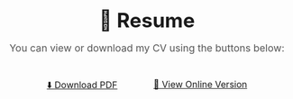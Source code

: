 <div class="resume-section" style="max-width: 700px; margin: 4rem auto; text-align: center;">
  <h2 style="font-size: 2.2rem; font-weight: bold; margin-bottom: 1rem;">📄 Resume</h2>
  <p style="font-size: 1.1rem; color: #555;">You can view or download my CV using the buttons below:</p>

  <div style="margin-top: 2rem; display: flex; justify-content: center; gap: 1rem;">
    <a href="/files/cv.pdf" class="btn btn--primary" style="padding: 0.8rem 1.5rem; font-size: 1rem;">⬇️ Download PDF</a>
    <a href="/cv/" class="btn btn--outline" style="padding: 0.8rem 1.5rem; font-size: 1rem;">🧾 View Online Version</a>
  </div>
</div>

